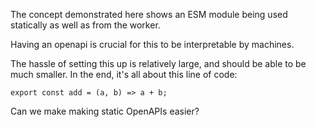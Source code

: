 The concept demonstrated here shows an ESM module being used statically as well as from the worker.

Having an openapi is crucial for this to be interpretable by machines.

The hassle of setting this up is relatively large, and should be able to be much smaller. In the end, it's all about this line of code:

```
export const add = (a, b) => a + b;
```

Can we make making static OpenAPIs easier?
